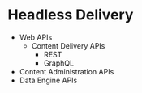 # Headless Delivery

* Web APIs
  * Content Delivery APIs
    * REST
    * GraphQL
* Content Administration APIs
* Data Engine APIs

